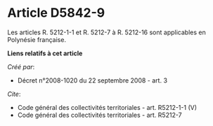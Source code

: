 # Article D5842-9

Les articles R. 5212-1-1 et R. 5212-7 à R. 5212-16 sont applicables en Polynésie française.

**Liens relatifs à cet article**

_Créé par_:

  - Décret n°2008-1020 du 22 septembre 2008 - art. 3

_Cite_:

  - Code général des collectivités territoriales - art. R5212-1-1 (V)
  - Code général des collectivités territoriales - art. R5212-7
